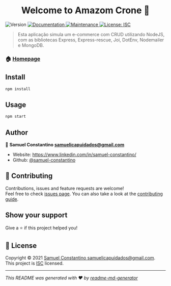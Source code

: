 <h1 align="center">Welcome to Amazom Crone 👋</h1>
<p>
  <img alt="Version" src="https://img.shields.io/badge/version-1.0.0-blue.svg?cacheSeconds=2592000" />
  <a href="https://github.com/samuel-constantino/amazom-crone#readme" target="_blank">
    <img alt="Documentation" src="https://img.shields.io/badge/documentation-yes-brightgreen.svg" />
  </a>
  <a href="https://github.com/samuel-constantino/amazom-crone/graphs/commit-activity" target="_blank">
    <img alt="Maintenance" src="https://img.shields.io/badge/Maintained%3F-yes-green.svg" />
  </a>
  <a href="https://github.com/samuel-constantino/amazom-crone/blob/master/LICENSE" target="_blank">
    <img alt="License: ISC" src="https://img.shields.io/github/license/samuel-constantino/Amazom Crone" />
  </a>
</p>

> Esta aplicação simula um e-commerce com CRUD utilizando NodeJS, com as bibliotecas Express, Express-rescue, Joi, DotEnv, Nodemailer e MongoDB.

### 🏠 [Homepage](https://github.com/samuel-constantino/amazom-crone#readme)

## Install

```sh
npm install
```

## Usage

```sh
npm start
```

## Author

👤 **Samuel Constantino <samuelicapuidados@gmail.com>**

* Website: https://www.linkedin.com/in/samuel-constantino/
* Github: [@samuel-constantino](https://github.com/samuel-constantino)

## 🤝 Contributing

Contributions, issues and feature requests are welcome!<br />Feel free to check [issues page](https://github.com/samuel-constantino/amazom-crone/issues). You can also take a look at the [contributing guide](https://github.com/samuel-constantino/amazom-crone/blob/master/CONTRIBUTING.md).

## Show your support

Give a ⭐️ if this project helped you!

## 📝 License

Copyright © 2021 [Samuel Constantino <samuelicapuidados@gmail.com>](https://github.com/samuel-constantino).<br />
This project is [ISC](https://github.com/samuel-constantino/amazom-crone/blob/master/LICENSE) licensed.

***
_This README was generated with ❤️ by [readme-md-generator](https://github.com/kefranabg/readme-md-generator)_
